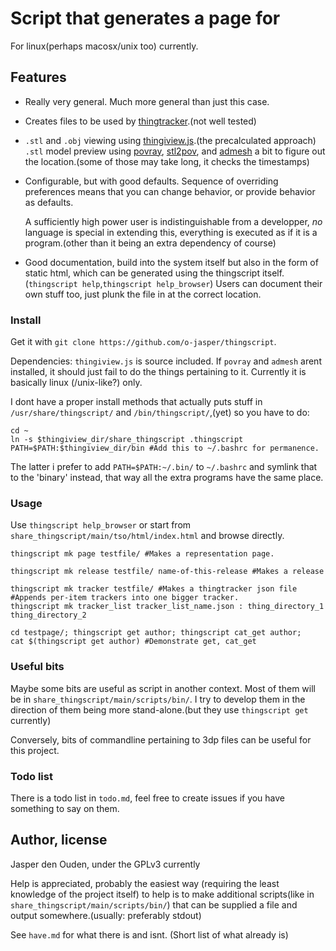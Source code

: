 
# Script that generates a page for 
For linux(perhaps macosx/unix too) currently. 

## Features
* Really very general. Much more general than just this case.
* Creates files to be used by [thingtracker](http://thingtracker.net/).(not well tested)
* `.stl` and `.obj` viewing using
  [thingiview.js](https://github.com/tbuser/thingiview.js).(the precalculated approach)
  `.stl` model preview using [povray](http://povray.org/), [stl2pov](http://rsmith.home.xs4all.nl/software/py-stl-stl2pov.html"), and [admesh](http://www.varlog.com/admesh-htm) 
  a bit to figure out the location.(some of those may take long, it checks the timestamps)

* Configurable, but with good defaults. Sequence of overriding preferences means 
  that you can change behavior, or provide behavior as defaults.

  A sufficiently high power user is indistinguishable from a developper, *no* 
  language is special in extending this, everything is executed as if it is a
  program.(other than it being an extra dependency of course)

* Good documentation, build into the system itself but also in the form of static
  html, which can be generated using the thingscript itself. 
  (`thingscript help`,`thingscript help_browser`) Users can document their
  own stuff too, just plunk the file in at the correct location.

### Install
Get it with `git clone https://github.com/o-jasper/thingscript`.

Dependencies: `thingiview.js` is source included. If `povray` and `admesh` arent
installed, it should just fail to do the things pertaining to it. Currently it 
is basically linux (/unix-like?) only.

I dont have a proper install methods that actually puts stuff in
`/usr/share/thingscript/` and `/bin/thingscript/`,(yet) so you have to do:

    cd ~
    ln -s $thingiview_dir/share_thingscript .thingscript
    PATH=$PATH:$thingiview_dir/bin #Add this to ~/.bashrc for permanence.

The latter i prefer to add `PATH=$PATH:~/.bin/` to `~/.bashrc` and symlink that
to the 'binary' instead, that way all the extra programs have the same place.

### Usage
Use `thingscript help_browser` or start from `share_thingscript/main/tso/html/index.html`
and browse directly.

    thingscript mk page testfile/ #Makes a representation page.
    
    thingscript mk release testfile/ name-of-this-release #Makes a release

    thingscript mk tracker testfile/ #Makes a thingtracker json file
    #Appends per-item trackers into one bigger tracker.
    thingscript mk tracker_list tracker_list_name.json : thing_directory_1 thing_directory_2

    cd testpage/; thingscript get author; thingscript cat_get author;
    cat $(thingscript get author) #Demonstrate get, cat_get

### Useful bits
Maybe some bits are useful as script in another context. Most of them will be in
`share_thingscript/main/scripts/bin/`. I try to develop them in the direction
of them being more stand-alone.(but they use `thingscript get` currently)

Conversely, bits of commandline pertaining to 3dp files can be useful for this
project.

### Todo list
There is a todo list in `todo.md`, feel free to create issues if you have
something to say on them.

## Author, license
Jasper den Ouden, under the GPLv3 currently

Help is appreciated, probably the easiest way
(requiring the least knowledge of the project itself) to help is to make
additional scripts(like in `share_thingscript/main/scripts/bin/`) that can
be supplied a file and output somewhere.(usually: preferably stdout)

See `have.md` for what there is and isnt. (Short list of what already is)
